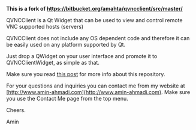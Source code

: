 **This is a fork of https://bitbucket.org/amahta/qvncclient/src/master/**

QVNCClient is a Qt Widget that can be used to view and control remote VNC supported hosts (servers)

QVNCClient does not include any OS dependent code and therefore it can be easily used on any platform supported by Qt.

Just drop a QWidget on your user interface and promote it to QVNCClientWidget, as simple as that.

Make sure you read [this post](http://amin-ahmadi.com/2016/09/23/full-featured-vnc-client-widget-for-qt/) for more info about this repository.

For your questions and inquiries you can contact me from my website at [http://www.amin-ahmadi.com](http://www.amin-ahmadi.com). Make sure you use the Contact Me page from the top menu.

Cheers.

Amin
